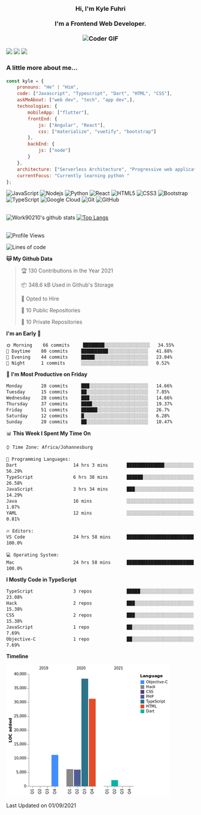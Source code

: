 
<h3 align="center">
  <abc>
    <br />Hi, I'm Kyle Fuhri<br />
    <br />
    I'm a Frontend Web Developer. <br />
    <br />
    <img
      src="https://media.giphy.com/media/SWoSkN6DxTszqIKEqv/giphy.gif"
      alt="Coder GIF"
      width="500"
      height="400"
    />
  </abc>
</h3>
<img src="https://img.shields.io/badge/Flutter%20-%2302569B.svg?&style=for-the-badge&logo=Flutter&logoColor=white" />
<img src="https://img.shields.io/badge/angular%20-%23DD0031.svg?&style=for-the-badge&logo=angular&logoColor=white"/>
<img src="https://img.shields.io/badge/react%20-%2320232a.svg?&style=for-the-badge&logo=react&logoColor=%2361DAFB"/>

<h3>A little more about me...  </h3>

```javascript
const kyle = {
    pronouns: "He" | "Him",
    code: ["Javascript", "Typescript", "Dart", "HTML", "CSS"],
    askMeAbout: ["web dev", "tech", "app dev",],
    technologies: {
        mobileApp: ["flutter"],
        frontEnd: {
            js: ["Angular", "React"],
            css: ["materialize", "vuetify", "bootstrap"]
        },
        backEnd: {
            js: ["node"]
        }
    },
    architecture: ["Serverless Architecture", "Progressive web applications", "Single page applications"],
    currentFocus: "Currently learning python "
};
```

![JavaScript](https://img.shields.io/badge/-JavaScript-black?style=flat-square&logo=javascript)
![Nodejs](https://img.shields.io/badge/-Nodejs-black?style=flat-square&logo=Node.js)
![Python](https://img.shields.io/badge/-Python-black?style=flat-square&logo=Python)
![React](https://img.shields.io/badge/-React-black?style=flat-square&logo=react)
![HTML5](https://img.shields.io/badge/-HTML5-E34F26?style=flat-square&logo=html5&logoColor=white)
![CSS3](https://img.shields.io/badge/-CSS3-1572B6?style=flat-square&logo=css3)
![Bootstrap](https://img.shields.io/badge/-Bootstrap-563D7C?style=flat-square&logo=bootstrap)
![TypeScript](https://img.shields.io/badge/-TypeScript-007ACC?style=flat-square&logo=typescript)
![Google Cloud](https://img.shields.io/badge/Google%20Cloud-black?style=flat-square&logo=google-cloud)
![Git](https://img.shields.io/badge/-Git-black?style=flat-square&logo=git)
![GitHub](https://img.shields.io/badge/-GitHub-181717?style=flat-square&logo=github)
</br>
</br>


![Work90210's github stats](https://github-readme-stats.vercel.app/api?username=work90210)
[![Top Langs](https://github-readme-stats.vercel.app/api/top-langs/?username=work90210)](https://github.com/work90210/github-readme-stats)
</br>
</br>
<!--START_SECTION:waka-->
![Profile Views](http://img.shields.io/badge/Profile%20Views-0-blue)

![Lines of code](https://img.shields.io/badge/From%20Hello%20World%20I%27ve%20Written-94590%20lines%20of%20code-blue)

**🐱 My Github Data** 

> 🏆 130 Contributions in the Year 2021
 > 
> 📦 348.6 kB Used in Github's Storage 
 > 
> 💼 Opted to Hire
 > 
> 📜 10 Public Repositories 
 > 
> 🔑 10 Private Repositories  
 > 
**I'm an Early 🐤** 

```text
🌞 Morning    66 commits     ████████░░░░░░░░░░░░░░░░░   34.55% 
🌆 Daytime    80 commits     ██████████░░░░░░░░░░░░░░░   41.88% 
🌃 Evening    44 commits     █████░░░░░░░░░░░░░░░░░░░░   23.04% 
🌙 Night      1 commits      ░░░░░░░░░░░░░░░░░░░░░░░░░   0.52%

```
📅 **I'm Most Productive on Friday** 

```text
Monday       28 commits     ███░░░░░░░░░░░░░░░░░░░░░░   14.66% 
Tuesday      15 commits     ██░░░░░░░░░░░░░░░░░░░░░░░   7.85% 
Wednesday    28 commits     ███░░░░░░░░░░░░░░░░░░░░░░   14.66% 
Thursday     37 commits     ████░░░░░░░░░░░░░░░░░░░░░   19.37% 
Friday       51 commits     ██████░░░░░░░░░░░░░░░░░░░   26.7% 
Saturday     12 commits     █░░░░░░░░░░░░░░░░░░░░░░░░   6.28% 
Sunday       20 commits     ██░░░░░░░░░░░░░░░░░░░░░░░   10.47%

```


📊 **This Week I Spent My Time On** 

```text
⌚︎ Time Zone: Africa/Johannesburg

💬 Programming Languages: 
Dart                     14 hrs 3 mins       ██████████████░░░░░░░░░░░   56.29% 
TypeScript               6 hrs 38 mins       ██████░░░░░░░░░░░░░░░░░░░   26.58% 
JavaScript               3 hrs 34 mins       ███░░░░░░░░░░░░░░░░░░░░░░   14.29% 
Java                     16 mins             ░░░░░░░░░░░░░░░░░░░░░░░░░   1.07% 
YAML                     12 mins             ░░░░░░░░░░░░░░░░░░░░░░░░░   0.81%

🔥 Editors: 
VS Code                  24 hrs 58 mins      █████████████████████████   100.0%

💻 Operating System: 
Mac                      24 hrs 58 mins      █████████████████████████   100.0%

```

**I Mostly Code in TypeScript** 

```text
TypeScript               3 repos             █████░░░░░░░░░░░░░░░░░░░░   23.08% 
Hack                     2 repos             ███░░░░░░░░░░░░░░░░░░░░░░   15.38% 
CSS                      2 repos             ███░░░░░░░░░░░░░░░░░░░░░░   15.38% 
JavaScript               1 repo              ██░░░░░░░░░░░░░░░░░░░░░░░   7.69% 
Objective-C              1 repo              ██░░░░░░░░░░░░░░░░░░░░░░░   7.69%

```


**Timeline**

![Chart not found](https://raw.githubusercontent.com/Work90210/Work90210/main/charts/bar_graph.png) 


 Last Updated on 01/09/2021
<!--END_SECTION:waka-->
